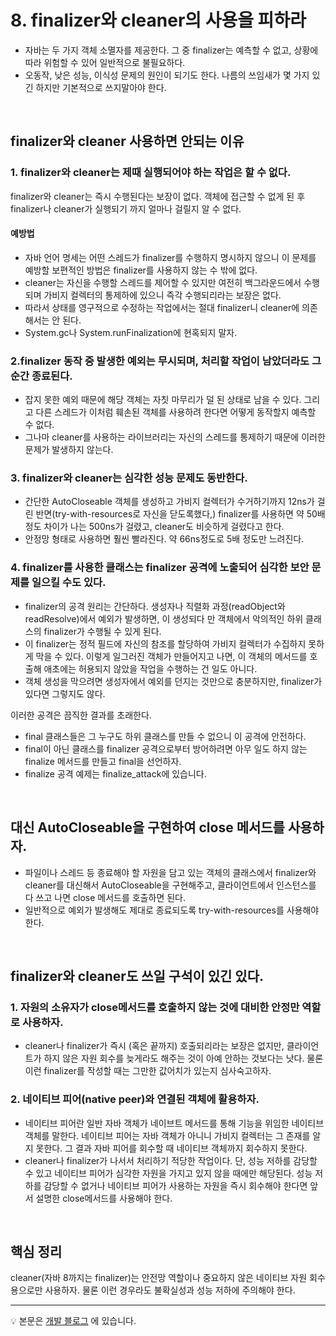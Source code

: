 # 8. finalizer와 cleaner의 사용을 피하라
- 자바는 두 가지 객체 소멸자를 제공한다. 그 중 finalizer는 예측할 수 없고, 상황에 따라 위험할 수 있어 일반적으로 불필요하다.  
- 오동작, 낮은 성능, 이식성 문제의 원인이 되기도 한다. 나름의 쓰임새가 몇 가지 있긴 하지만 기본적으로 쓰지말아야 한다.

<br>  

## finalizer와 cleaner 사용하면 안되는 이유
### 1. finalizer와 cleaner는 제때 실행되어야 하는 작업은 할 수 없다.
finalizer와 cleaner는 즉시 수행된다는 보장이 없다. 객체에 접근할 수 없게 된 후 finalizer나 cleaner가 실행되기 까지 얼마나 걸릴지 알 수 없다.

#### 예방법
- 자바 언어 명세는 어떤 스레드가 finalizer를 수행하지 명시하지 않으니 이 문제를 예방할 보편적인 방법은 finalizer를 사용하지 않는 수 밖에 없다. 
- cleaner는 자신을 수행할 스레드를 제어할 수 있지만 여전히 백그라운드에서 수행되며 가비지 컬렉터의 통제하에 있으니 즉각 수행되리라는 보장은 없다. 
- 따라서 상태를 영구적으로 수정하는 작업에서는 절대 finalizer니 cleaner에 의존해서는 안 된다.
- System.gc나 System.runFinalization에 현혹되지 말자.


### 2.finalizer 동작 중 발생한 예외는 무시되며, 처리할 작업이 남았더라도 그 순간 종료된다.
- 잡지 못한 예외 때문에 해당 객체는 자칫 마무리가 덜 된 상태로 남을 수 있다. 그리고 다른 스레드가 이처럼 훼손된 객체를 사용하려 한다면 어떻게 동작할지 예측할 수 없다.
- 그나마 cleaner를 사용하는 라이브러리는 자신의 스레드를 통제하기 때문에 이러한 문제가 발생하지 않는다.

### 3. finalizer와 cleaner는 심각한 성능 문제도 동반한다.
- 간단한 AutoCloseable 객체를 생성하고 가비지 컬렉터가 수거하기까지 12ns가 걸린 반면(try-with-resources로 자신을 닫도록했다,) finalizer를 사용하면 약 50배 정도 차이가 나는 500ns가 걸렸고, cleaner도 비슷하게 걸렸다고 한다.
- 안정망 형태로 사용하면 훨씬 빨라진다. 약 66ns정도로 5배 정도만 느려진다.


### 4. finalizer를 사용한 클래스는 finalizer 공격에 노출되어 심각한 보안 문제를 일으킬 수도 있다.
- finalizer의 공격 원리는 간단하다. 생성자나 직렬화 과정(readObject와 readResolve)에서 예외가 발생하면, 이 생성되다 만 객체에서 악의적인 하위 클래스의 finalizer가 수행될 수 있게 된다.
- 이 finalizer는 정적 필드에 자신의 참조를 할당하여 가비지 컬렉터가 수집하지 못하게 막을 수 있다. 이렇게 일그러진 객체가 만들어지고 나면, 이 객체의 메서드를 호출해 애초에는 허용되지 않았을 작업을 수행하는 건 일도 아니다.
- 객체 생성을 막으려면 생성자에서 예외를 던지는 것만으로 충분하지만, finalizer가 있다면 그렇지도 않다.  

이러한 공격은 끔직한 결과를 초래한다.
- final 클래스들은 그 누구도 하위 클래스를 만들 수 없으니 이 공격에 안전하다.
- final이 아닌 클래스를 finalizer 공격으로부터 방어하려면 아무 일도 하지 않는 finalize 메서드를 만들고 final을 선언하자.
- finalize 공격 예제는 finalize_attack에 있습니다.

<br>

## 대신 AutoCloseable을 구현하여 close 메서드를 사용하자.
- 파일이나 스레드 등 종료해야 할 자원을 담고 있는 객체의 클래스에서 finalizer와 cleaner를 대신해서 AutoCloseable을 구현해주고, 클라이언트에서 인스턴스를 다 쓰고 나면 close 메서드를 호출하면 된다. 
- 일반적으로 예외가 발생해도 제대로 종료되도록 try-with-resources를 사용해야 한다.

<br>

## finalizer와 cleaner도 쓰일 구석이 있긴 있다.
### 1. 자원의 소유자가 close메서드를 호출하지 않는 것에 대비한 안정만 역할로 사용하자.
- cleaner나 finalizer가 즉시 (혹은 끝까지) 호출되리라는 보장은 없지만,  클라이언트가 하지 않은 자원 회수를 늦게라도 해주는 것이 아예 안하는 것보다는 낫다. 물론 이런 finalizer를 작성할 때는 그만한 값어치가 있는지 심사숙고하자.

### 2. 네이티브 피어(native peer)와 연결된 객체에 활용하자.
- 네이티브 피어란 일반 자바 객체가 네이브트 메서드를 통해 기능을 위임한 네이티브 객체를 말한다. 네이티브 피어는 자바 객체가 아니니 가비지 컬렉터는 그 존재를 알지 못한다. 그 결과 자바 피어를 회수할 때 네이티브 객체까지 회수하지 못한다.
- cleaner나 finalizer가 나서서 처리하기 적당한 작업이다. 단, 성능 저하를 감당할 수 있고 네이티브 피어가 심각한 자원을 가지고 있지 않을 때에만 해당된다. 성능 저하를 감당할 수 없거나 네이티브 피어가 사용하는 자원을 즉시 회수해야 한다면 앞서 설명한 close메서드를 사용해야 한다.

<br> 
 
## 핵심 정리 
cleaner(자바 8까지는 finalizer)는 안전망 역할이나 중요하지 않은 네이티브 자원 회수용으로만 사용하자. 물론 이런 경우라도 불확실성과 성능 저하에 주의해야 한다.
 
--- 


💡 본문은 [개발 블로그](https://loosie.tistory.com/598) 에 있습니다.

